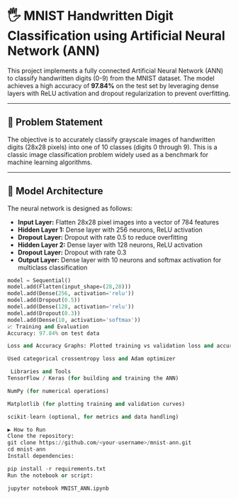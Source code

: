 # 🖐️ MNIST Handwritten Digit Classification using Artificial Neural Network (ANN)

This project implements a fully connected Artificial Neural Network (ANN) to classify handwritten digits (0-9) from the MNIST dataset. The model achieves a high accuracy of **97.84%** on the test set by leveraging dense layers with ReLU activation and dropout regularization to prevent overfitting.

---

## 📌 Problem Statement

The objective is to accurately classify grayscale images of handwritten digits (28x28 pixels) into one of 10 classes (digits 0 through 9). This is a classic image classification problem widely used as a benchmark for machine learning algorithms.

---

## 🧠 Model Architecture

The neural network is designed as follows:

- **Input Layer:** Flatten 28x28 pixel images into a vector of 784 features
- **Hidden Layer 1:** Dense layer with 256 neurons, ReLU activation
- **Dropout Layer:** Dropout with rate 0.5 to reduce overfitting
- **Hidden Layer 2:** Dense layer with 128 neurons, ReLU activation
- **Dropout Layer:** Dropout with rate 0.3
- **Output Layer:** Dense layer with 10 neurons and softmax activation for multiclass classification

```python
model = Sequential()
model.add(Flatten(input_shape=(28,28)))
model.add(Dense(256, activation='relu'))
model.add(Dropout(0.5))
model.add(Dense(128, activation='relu'))
model.add(Dropout(0.3))
model.add(Dense(10, activation='softmax'))
📈 Training and Evaluation
Accuracy: 97.84% on test data

Loss and Accuracy Graphs: Plotted training vs validation loss and accuracy to monitor model performance and detect overfitting

Used categorical crossentropy loss and Adam optimizer

 Libraries and Tools
TensorFlow / Keras (for building and training the ANN)

NumPy (for numerical operations)

Matplotlib (for plotting training and validation curves)

scikit-learn (optional, for metrics and data handling)

▶️ How to Run
Clone the repository:
git clone https://github.com/<your-username>/mnist-ann.git
cd mnist-ann
Install dependencies:

pip install -r requirements.txt
Run the notebook or script:

jupyter notebook MNIST_ANN.ipynb
